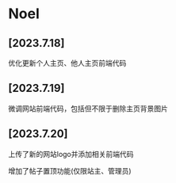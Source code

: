 # Noel

## [2023.7.18]
优化更新个人主页、他人主页前端代码
## [2023.7.19]
微调网站前端代码，包括但不限于删除主页背景图片
## [2023.7.20]
上传了新的网站logo并添加相关前端代码

增加了帖子置顶功能(仅限站主、管理员)

